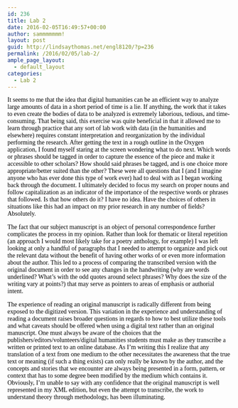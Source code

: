 ```yaml
---
id: 236
title: Lab 2
date: 2016-02-05T16:49:57+00:00
author: sammmmmmm!
layout: post
guid: http://lindsaythomas.net/engl8120/?p=236
permalink: /2016/02/05/lab-2/
ample_page_layout:
  - default_layout
categories:
  - Lab 2
---
```

<span style="color: #000000;font-family: Calibri">It seems to me that the idea that digital humanities can be an efficient way to analyze large amounts of data in a short period of time is a lie. If anything, the work that it takes to even create the bodies of data to be analyzed is extremely laborious, tedious, and time-consuming. That being said, this exercise was quite beneficial in that it allowed me to learn through practice that any sort of lab work with data (in the humanities and elsewhere) requires constant interpretation and reorganization by the individual performing the research. After getting the text in a rough outline in the Oxygen application, I found myself staring at the screen wondering what to do next. Which words or phrases should be tagged in order to capture the essence of the piece and make it accessible to other scholars? How should said phrases be tagged, and is one choice more appropriate/better suited than the other? These were all questions that I (and I imagine anyone who has ever done this type of work ever) had to deal with as I began working back through the document. I ultimately decided to focus my search on proper nouns and follow capitalization as an indicator of the importance of the respective words or phrases that followed. Is that how others do it? I have no idea. Have the choices of others in situations like this had an impact on my prior research in any number of fields? Absolutely. </span>

<span style="color: #000000;font-family: Calibri">The fact that our subject manuscript is an object of personal correspondence further complicates the process in my opinion. Rather than look for thematic or literal repetition (an approach I would most likely take for a poetry anthology, for example) I was left looking at only a handful of paragraphs that I needed to attempt to organize and pick out the relevant data without the benefit of having other works of or even more information about the author. This led to a process of comparing the transcribed version with the original document in order to see any changes in the handwriting (why are words underlined? What’s with the odd quotes around select phrases? Why does the size of the writing vary at points?) that may serve as pointers to areas of emphasis or authorial intent. </span>

<span style="color: #000000;font-family: Calibri">The experience of reading an original manuscript is radically different from being exposed to the digitized version. This variation in the experience and understanding of reading a document raises broader questions in regards to how to best utilize these tools and what caveats should be offered when using a digital text rather than an original manuscript. One must always be aware of the choices that the publishers/editors/volunteers/digital humanities students must make as they transcribe a written or printed text to an online database. As I’m writing this I realize that any translation of a text from one medium to the other necessitates the awareness that the true text or meaning (if such a thing exists) can only really be known by the author, and the concepts and stories that we encounter are always being presented in a form, pattern, or context that has to some degree been modified by the medium which contains it. Obviously, I’m unable to say with any confidence that the original manuscript is well represented in my XML edition, but even the attempt to transcribe, the work to understand theory through methodology, has been illuminating.</span>